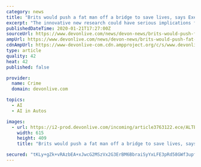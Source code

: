 ```yaml
---
category: news
title: "Brits would push a fat man off a bridge to save lives, says Exeter boffins"
excerpt: "The innovative new research could have serious implications for the development of Artificial Intelligence, such as driverless cars, and the future of ethical programming. Most people in the UK would push a fat man off a bridge to stop a train killing a group of people on the track, a study by boffins at Exeter University has found. Researchers ..."
publishedDateTime: 2020-01-21T17:27:00Z
sourceUrl: https://www.devonlive.com/news/devon-news/brits-would-push-fat-man-3763073
ampUrl: https://www.devonlive.com/news/devon-news/brits-would-push-fat-man-3763073.amp
cdnAmpUrl: https://www-devonlive-com.cdn.ampproject.org/c/s/www.devonlive.com/news/devon-news/brits-would-push-fat-man-3763073.amp
type: article
quality: 42
heat: 42
published: false

provider:
  name: Crime
  domain: devonlive.com

topics:
  - AI
  - AI in Autos

images:
  - url: https://i2-prod.devonlive.com/incoming/article3763122.ece/ALTERNATES/s615/2_trolley-2PNG.png
    width: 615
    height: 409
    title: "Brits would push a fat man off a bridge to save lives, says Exeter boffins"

secured: "tKLy+gZk+vRAzbEA+xJwcG2MSzVx2G3ErBM6BbraiSyYxLFE3pRd58GWf3upfso0UcfJn0IW/rpFO0ar0Df2jIkADUGehKmvoJCPTfi7kMpVgr0TK0VM+xSlSWQrRoMGvAN1X9mWce1e8JXU/t8ZhouuIBzxADbnFhLusttw1XOadixMP2mNX7I80gwiwQqod/CVs7wi/CN/2Qo/cuMp2QPcr+E5cMODoyZP2JJjs3+xHvZ+pz1g0P42tVmkwWcCpl8jbwtpdEhYPujdhlT9w4zFBklJjdl6r8li52KPgVCy+oM4RoLxa0YrYpyaLFOfCAc1wcZOQIc7LW1nYIZr2wtd0TnQ9K8mH8Gx1RzD/PiVJR0RNUO3nzIq7Xf4Ht0y/074wA0MM99YhYxIJvelz0fM6zNGZRV7Ee0KjbnJ4sfJcr9Pep1Iv2QMJYGWzGpjaUxEwVJErsr4rbwTlaV3gg==;ask7YdmCSRqqe2ww6rlTLg=="
---
```


